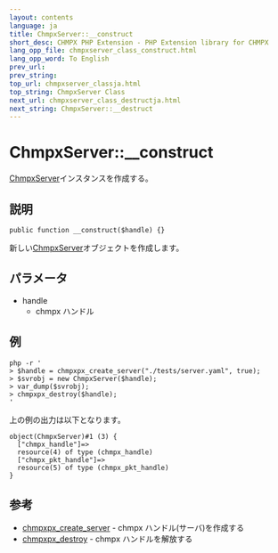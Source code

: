 ```yaml
---
layout: contents
language: ja
title: ChmpxServer::__construct
short_desc: CHMPX PHP Extension - PHP Extension library for CHMPX
lang_opp_file: chmpxserver_class_construct.html
lang_opp_word: To English
prev_url: 
prev_string: 
top_url: chmpxserver_classja.html
top_string: ChmpxServer Class
next_url: chmpxserver_class_destructja.html
next_string: ChmpxServer::__destruct
---
```


# ChmpxServer::__construct
[ChmpxServer](chmpxserver_classja.html)インスタンスを作成する。

## 説明

```
public function __construct($handle) {}
```

新しい[ChmpxServer](chmpxserver_classja.html)オブジェクトを作成します。 

## パラメータ
* handle
  * chmpx ハンドル

## 例

```
php -r '
> $handle = chmpxpx_create_server("./tests/server.yaml", true);
> $svrobj = new ChmpxServer($handle);
> var_dump($svrobj);
> chmpxpx_destroy($handle);
'
```

上の例の出力は以下となります。

```
object(ChmpxServer)#1 (3) {
  ["chmpx_handle"]=>
  resource(4) of type (chmpx_handle)
  ["chmpx_pkt_handle"]=>
  resource(5) of type (chmpx_pkt_handle)
}
```


## 参考
- [chmpxpx_create_server](chmpxpx_create_serverja.html) - chmpx ハンドル(サーバ)を作成する
- [chmpxpx_destroy](chmpxpx_destroyja.html) - chmpx ハンドルを解放する
